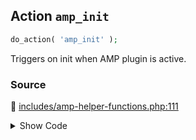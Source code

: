 ## Action `amp_init`

```php
do_action( 'amp_init' );
```

Triggers on init when AMP plugin is active.

### Source

:link: [includes/amp-helper-functions.php:111](/includes/amp-helper-functions.php#L111)

<details>
<summary>Show Code</summary>

```php
do_action( 'amp_init' );
```

</details>
